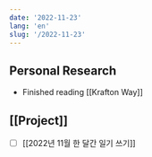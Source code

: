 ```yaml
---
date: '2022-11-23'
lang: 'en'
slug: '/2022-11-23'
---
```


## Personal Research

- Finished reading [[Krafton Way]]

## [[Project]]

- [ ] [[2022년 11월 한 달간 일기 쓰기]]
